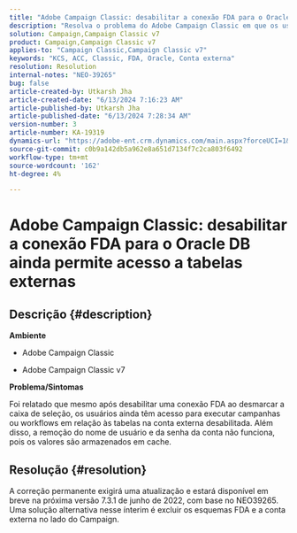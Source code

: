 ```yaml
---
title: "Adobe Campaign Classic: desabilitar a conexão FDA para o Oracle DB ainda permite acesso a tabelas externas"
description: "Resolva o problema do Adobe Campaign Classic em que os usuários podem executar campanhas ou workflows em relação às tabelas na conta externa desabilitada."
solution: Campaign,Campaign Classic v7
product: Campaign,Campaign Classic v7
applies-to: "Campaign Classic,Campaign Classic v7"
keywords: "KCS, ACC, Classic, FDA, Oracle, Conta externa"
resolution: Resolution
internal-notes: "NEO-39265"
bug: false
article-created-by: Utkarsh Jha
article-created-date: "6/13/2024 7:16:23 AM"
article-published-by: Utkarsh Jha
article-published-date: "6/13/2024 7:28:34 AM"
version-number: 3
article-number: KA-19319
dynamics-url: "https://adobe-ent.crm.dynamics.com/main.aspx?forceUCI=1&pagetype=entityrecord&etn=knowledgearticle&id=06efcdd1-5429-ef11-840b-000d3a37eaf2"
source-git-commit: c0b9a142db5a962e8a651d7134f7c2ca803f6492
workflow-type: tm+mt
source-wordcount: '162'
ht-degree: 4%

---
```


# Adobe Campaign Classic: desabilitar a conexão FDA para o Oracle DB ainda permite acesso a tabelas externas

## Descrição {#description}


<b>Ambiente</b>

- Adobe Campaign Classic

- Adobe Campaign Classic v7

<b>Problema/Sintomas</b>

Foi relatado que mesmo após desabilitar uma conexão FDA ao desmarcar a caixa de seleção, os usuários ainda têm acesso para executar campanhas ou workflows em relação às tabelas na conta externa desabilitada. Além disso, a remoção do nome de usuário e da senha da conta não funciona, pois os valores são armazenados em cache.






## Resolução {#resolution}


A correção permanente exigirá uma atualização e estará disponível em breve na próxima versão 7.3.1 de junho de 2022, com base no NEO39265. Uma solução alternativa nesse ínterim é excluir os esquemas FDA e a conta externa no lado do Campaign.
